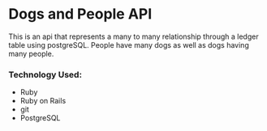 # Dogs and People API

This is an api that represents a many to many relationship through a ledger table using postgreSQL. People have many dogs as well as dogs having many people.

### Technology Used:

- Ruby
- Ruby on Rails
- git
- PostgreSQL
